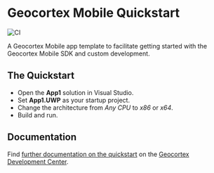 # Geocortex Mobile Quickstart

![CI](https://github.com/geocortex/vertigis-mobile-quickstart/workflows/CI/badge.svg)

A Geocortex Mobile app template to facilitate getting started with the Geocortex Mobile SDK and custom development.

## The Quickstart

-   Open the **App1** solution in Visual Studio.
-   Set **App1.UWP** as your startup project.
-   Change the architecture from _Any CPU_ to _x86_ or _x64_.
-   Build and run.

## Documentation

Find [further documentation on the quickstart](https://developers.geocortex.com/docs/mobile/sdk-quick-start/) on the [Geocortex Development Center](https://developers.geocortex.com/docs/mobile/overview).
